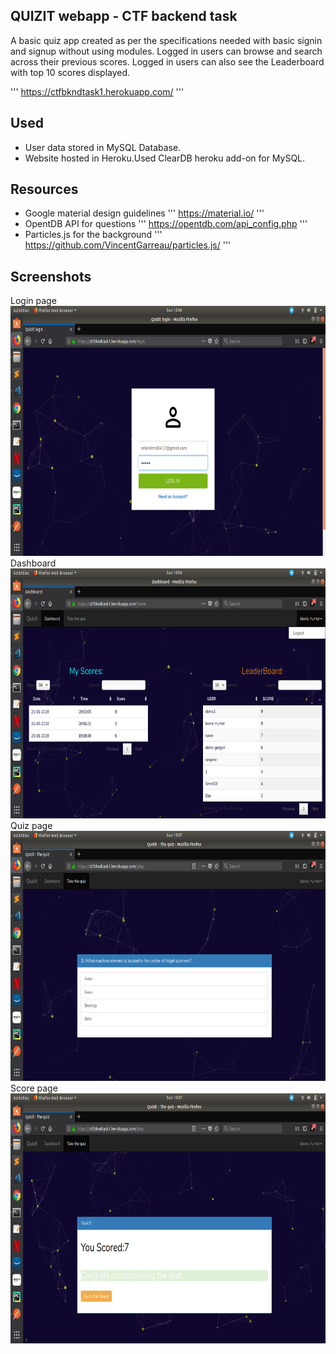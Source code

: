 ## QUIZIT webapp - CTF backend task
A basic quiz app created as per the specifications needed with basic signin and signup without using modules.
Logged in users can browse and search across their previous scores.
Logged in users can also see the Leaderboard with top 10 scores displayed.

'''
https://ctfbkndtask1.herokuapp.com/
'''

## Used
 * User data stored in MySQL Database.
 * Website hosted in Heroku.Used ClearDB heroku add-on for MySQL.

## Resources
 * Google material design guidelines
  '''
  https://material.io/
  '''
 * OpentDB API for questions
  '''
  https://opentdb.com/api_config.php
  '''
 * Particles.js for the background
  '''
  https://github.com/VincentGarreau/particles.js/
  '''

## Screenshots
Login page<br/>
<img src="https://github.com/srikrishna98/quizit-webapp/blob/master/assets/images/login_page.png" width="700" height="400">
<br/>Dashboard<br/>
<img src="https://github.com/srikrishna98/quizit-webapp/blob/master/assets/images/dashboard.png" width="700" height="400">
<br/>Quiz page<br/>
<img src="https://github.com/srikrishna98/quizit-webapp/blob/master/assets/images/quiz_page.png" width="700" height="400">
<br/>Score page<br/>
<img src="https://github.com/srikrishna98/quizit-webapp/blob/master/assets/images/score.png" width="700" height="400">
<br/>
